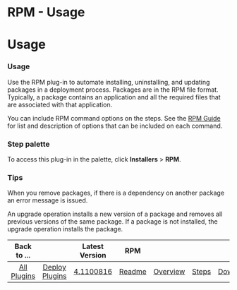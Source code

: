 
RPM - Usage
===========

# Usage



### Usage




 


Use the RPM plug-in to automate installing, uninstalling, and updating packages in a deployment process. Packages are in the RPM file format. Typically, a package contains an application and all the required files that are associated with that application. 


You can include RPM command options on the steps. See the [RPM Guide](http://rpm5.org/docs/rpm-guide.html) for list and description of options that can be included on each command. 



### **Step palette**


To access this plug-in in the palette, click **Installers** > **RPM**.



### **Tips**


When you remove packages, if there is a dependency on another package an error message is issued.


An upgrade operation installs a new version of a package and removes all previous versions of the same package. If a package is not installed, the upgrade operation installs the package.




|Back to ...||Latest Version|RPM ||||
| :---: | :---: | :---: | :---: | :---: | :---: | :---: |
|[All Plugins](../../index.md)|[Deploy Plugins](../README.md)|[4.1100816](https://raw.githubusercontent.com/UrbanCode/IBM-UCD-PLUGINS/main/files/RPM/RPM-4.1100816.zip)|[Readme](README.md)|[Overview](overview.md)|[Steps](steps.md)|[Downloads](downloads.md)|
